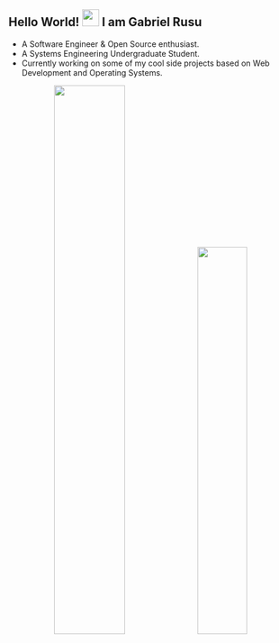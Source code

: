 ## Hello World! <img src="https://raw.githubusercontent.com/iampavangandhi/iampavangandhi/master/gifs/Hi.gif" width="30px"> I am Gabriel Rusu 

- A Software Engineer & Open Source enthusiast.
- A Systems Engineering Undergraduate Student. 
- Currently working on some of my cool side projects based on Web Development and Operating Systems.

<p align="center">
  <img width="50%" src="https://github-readme-stats.vercel.app/api?username=gabriel-rusu&show_icons=true&theme=radical&count_private=true">

  <img width="42%" src="https://github-readme-stats.vercel.app/api/top-langs/?username=gabriel-rusu&count_private=true&theme=radical&langs_count=5&layout=compact">
</p>


